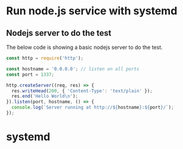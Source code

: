 

# Run node.js service with systemd


## Nodejs server to do the test

The below code is showing a basic nodejs server to do the test.
``` js
const http = require('http');

const hostname = '0.0.0.0'; // listen on all ports
const port = 1337;

http.createServer((req, res) => {
  res.writeHead(200, { 'Content-Type': 'text/plain' });
  res.end('Hello World\n');
}).listen(port, hostname, () => {
  console.log(`Server running at http://${hostname}:${port}/`);
});

```



# systemd
